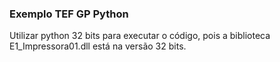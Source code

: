 ### Exemplo TEF GP Python
Utilizar python 32 bits para executar o código, pois a biblioteca E1_Impressora01.dll está na versão 32 bits.
